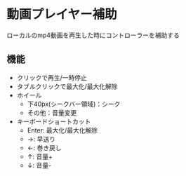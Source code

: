 # 動画プレイヤー補助
ローカルのmp4動画を再生した時にコントローラーを補助する

## 機能
* クリックで再生/一時停止
* タブルクリックで最大化/最大化解除
* ホイール
  * 下40px(シークバー領域)：シーク
  * その他：音量変更
* キーボードショートカット
  * Enter: 最大化/最大化解除
  * →: 早送り
  * ←: 巻き戻し
  * ↑: 音量+
  * ↓: 音量-
